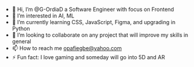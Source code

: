 - 👋 Hi, I’m @G-OrdiaD a Software Engineer with focus on Frontend 
- 👀 I’m interested in AI, ML
- 🌱 I’m currently learning CSS, JavaScript, Figma, and upgrading in Python
- 💞️ I’m looking to collaborate on any project that will improve my skills in general 
- 📫 How to reach me opafiegbe@yahoo.com
- ⚡ Fun fact: I love gaming and someday will go into 5D and AR
